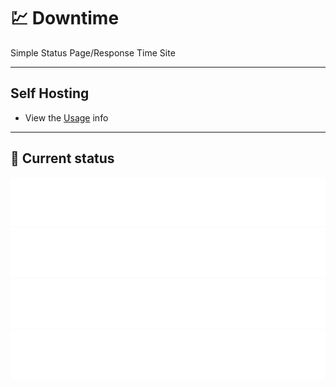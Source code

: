 # 💹 Downtime
Simple Status Page/Response Time Site

---

## Self Hosting
- View the [Usage](./USAGE.md) info

---

## 🚥 Current status

<!-- <downtime-status> -->
![Main Site](/status/toxicdev.me-443.svg)
![Docs Site](/status/help.toxicdev.me-443.svg)
![My Code Bin](/status/source.toxicdev.me-443.svg)
![My API](/status/api.toxicdev.me-443.svg)
<!-- <downtime-status/> -->
